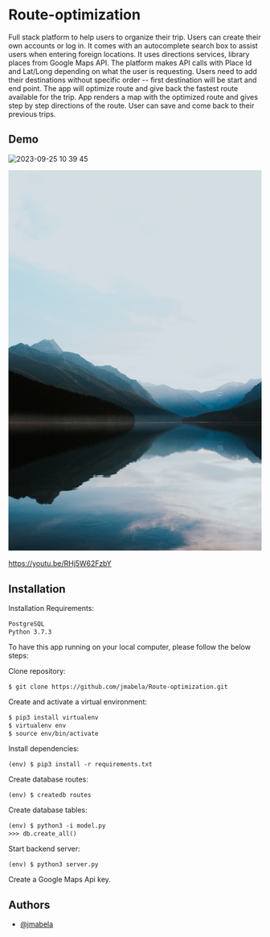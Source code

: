 # Route-optimization

Full stack platform to help users to organize their trip. Users can create their own accounts or log in. It comes with an autocomplete search box to assist users when entering foreign locations. It uses directions services, library places from Google Maps API. The platform makes API calls with Place Id and Lat/Long depending on what the user is requesting. Users need to add their destinations without specific order -- first destination will be start and end point. The app will optimize route and give back the fastest route available for the trip. App renders a map with the optimized route and gives step by step directions of the route. User can save and come back to their previous trips.



## Demo
![2023-09-25 10 39 45](https://github.com/jmabela/Route-optimization/assets/114891957/44b28b8d-4404-4048-9d62-f2f37f786c07)

<img src='./static/css/images/pic3.jpg' />

https://youtu.be/RHj5W62FzbY



## Installation

Installation
Requirements:

    PostgreSQL
    Python 3.7.3

To have this app running on your local computer, please follow the below steps:

Clone repository:

    $ git clone https://github.com/jmabela/Route-optimization.git

Create and activate a virtual environment:

    $ pip3 install virtualenv
    $ virtualenv env
    $ source env/bin/activate

Install dependencies:

    (env) $ pip3 install -r requirements.txt

Create database routes:

    (env) $ createdb routes

Create database tables:

    (env) $ python3 -i model.py
    >>> db.create_all()

Start backend server:

    (env) $ python3 server.py
    
 Create a Google Maps Api key.



## Authors

- [@jmabela](https://www.github.com/jmabela)

